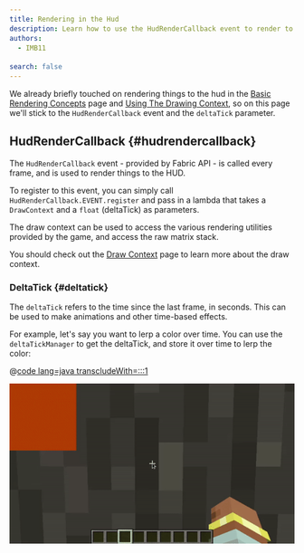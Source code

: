 ```yaml
---
title: Rendering in the Hud
description: Learn how to use the HudRenderCallback event to render to the hud.
authors:
  - IMB11

search: false
---
```


We already briefly touched on rendering things to the hud in the [Basic Rendering Concepts](./basic-concepts) page and [Using The Drawing Context](./draw-context), so on this page we'll stick to the `HudRenderCallback` event and the `deltaTick` parameter.

## HudRenderCallback {#hudrendercallback}

The `HudRenderCallback` event - provided by Fabric API - is called every frame, and is used to render things to the HUD.

To register to this event, you can simply call `HudRenderCallback.EVENT.register` and pass in a lambda that takes a `DrawContext` and a `float` (deltaTick) as parameters.

The draw context can be used to access the various rendering utilities provided by the game, and access the raw matrix stack.

You should check out the [Draw Context](./draw-context) page to learn more about the draw context.

### DeltaTick {#deltatick}

The `deltaTick` refers to the time since the last frame, in seconds. This can be used to make animations and other time-based effects.

For example, let's say you want to lerp a color over time. You can use the `deltaTickManager` to get the deltaTick, and store it over time to lerp the color:

@[code lang=java transcludeWith=:::1](@/reference/1.21.1/src/client/java/com/example/docs/rendering/HudRenderingEntrypoint.java)

![Lerping a color over time](/assets/develop/rendering/hud-rendering-deltatick.webp)
